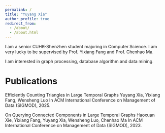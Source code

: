 ```yaml
---
permalink: /
title: "Yuyang Xia"
author_profile: true
redirect_from: 
  - /about/
  - /about.html
---
```


I am a senior CUHK-Shenzhen student majoring in Computer Science. I am very lucky to be supervised by Prof. Yixiang Fang and Prof. Chenhao Ma.

I am interested in graph processing, database algorithm and data mining.

Publications
======
Efficiently Counting Triangles in Large Temporal Graphs
Yuyang Xia, Yixiang Fang, Wensheng Luo
In ACM International Conference on Management of Data (SIGMOD), 2025.

On Querying Connected Components in Large Temporal Graphs
Haoxuan Xie, Yixiang Fang, Yuyang Xia, Wensheng Luo, Chenhao Ma
In ACM International Conference on Management of Data (SIGMOD), 2023.
